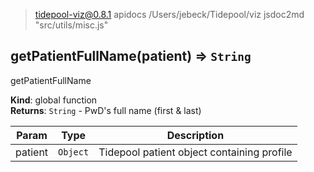 
> tidepool-viz@0.8.1 apidocs /Users/jebeck/Tidepool/viz
> jsdoc2md "src/utils/misc.js"

<a name="getPatientFullName"></a>

## getPatientFullName(patient) ⇒ <code>String</code>
getPatientFullName

**Kind**: global function  
**Returns**: <code>String</code> - PwD's full name (first & last)  

| Param | Type | Description |
| --- | --- | --- |
| patient | <code>Object</code> | Tidepool patient object containing profile |
